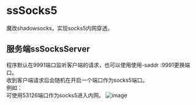 # ssSocks5
魔改shadowsocks，实现socks5内网穿透。
## 服务端ssSocksServer

程序默认在9991端口监听客户端的请求，也可以使用使用-saddr :9991更换端口。</br>
收到客户端请求后会随机在开启一个端口作为socks5端口。</br>
例如：</br>
可使用53126端口作为socks5进入内网。
![image](https://user-images.githubusercontent.com/102639729/188045710-76cfb32d-13bb-4631-8532-30e8caa005b1.png)
